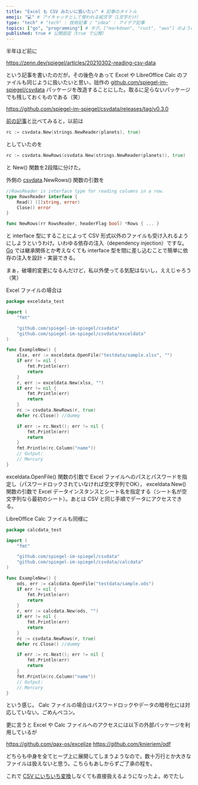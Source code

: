 ```yaml
---
title: "Excel も CSV みたいに扱いたい" # 記事のタイトル
emoji: "💻" # アイキャッチとして使われる絵文字（1文字だけ）
type: "tech" # "tech" : 技術記事 / "idea" : アイデア記事
topics: ["go", "programming"] # タグ。["markdown", "rust", "aws"] のように指定する
published: true # 公開設定（true で公開）
---
```


半年ほど前に

https://zenn.dev/spiegel/articles/20210302-reading-csv-data

という記事を書いたのだが，その後色々あって Excel や LibreOffice Calc のファイルも同じように扱いたいと思い，拙作の [github.com/spiegel-im-spiegel/csvdata][spiegel-im-spiegel/csvdata] パッケージを改造することにした。取るに足らないパッケージでも残しておくものである（笑）

https://github.com/spiegel-im-spiegel/csvdata/releases/tag/v0.3.0

[前の記事](https://zenn.dev/spiegel/articles/20210302-reading-csv-data "CSV データを読み込むパッケージを書いてみた")と比べてみると，以前は

```go
rc := csvdata.New(strings.NewReader(planets), true)
```

としていたのを

```go
rc := csvdata.NewRows(csvdata.New(strings.NewReader(planets)), true)
```

と New() 関数を2段階に分けた。

外側の [csvdata][spiegel-im-spiegel/csvdata].NewRows() 関数の引数を

```go:rows.go
//RowsReader is interface type for reading columns in a row.
type RowsReader interface {
    Read() ([]string, error)
    Close() error
}

func NewRows(rr RowsReader, headerFlag bool) *Rows { ... }
```

と interface 型にすることによって CSV 形式以外のファイルも受け入れるようにしようというわけ。いわゆる依存の注入（dependency injection）ですな。 [Go] では継承関係とか考えなくても interface 型を間に差し込むことで簡単に依存の注入を設計・実装できる。

まぁ，破壊的変更になるんだけど，私以外使ってる気配はないし，ええじゃろう（笑）

Excel ファイルの場合は

```go:exceldata/example_test.go
package exceldata_test

import (
    "fmt"

    "github.com/spiegel-im-spiegel/csvdata"
    "github.com/spiegel-im-spiegel/csvdata/exceldata"
)

func ExampleNew() {
    xlsx, err := exceldata.OpenFile("testdata/sample.xlsx", "")
    if err != nil {
        fmt.Println(err)
        return
    }
    r, err := exceldata.New(xlsx, "")
    if err != nil {
        fmt.Println(err)
        return
    }
    rc := csvdata.NewRows(r, true)
    defer rc.Close() //dummy

    if err := rc.Next(); err != nil {
        fmt.Println(err)
        return
    }
    fmt.Println(rc.Column("name"))
    // Output:
    // Mercury
}
```

exceldata.OpenFile() 関数の引数で Excel ファイルへのパスとパスワードを指定し（パスワードロックされていなければ空文字列でOK）， exceldata.New() 関数の引数で Excel データインスタンスとシート名を指定する（シート名が空文字列なら最初のシート）。あとは CSV と同じ手順でデータにアクセスできる。

LibreOffice Calc ファイルも同様に

```go:calcdata/example_test.go
package calcdata_test

import (
    "fmt"

    "github.com/spiegel-im-spiegel/csvdata"
    "github.com/spiegel-im-spiegel/csvdata/calcdata"
)

func ExampleNew() {
    ods, err := calcdata.OpenFile("testdata/sample.ods")
    if err != nil {
        fmt.Println(err)
        return
    }
    r, err := calcdata.New(ods, "")
    if err != nil {
        fmt.Println(err)
        return
    }
    rc := csvdata.NewRows(r, true)
    defer rc.Close() //dummy

    if err := rc.Next(); err != nil {
        fmt.Println(err)
        return
    }
    fmt.Println(rc.Column("name"))
    // Output:
    // Mercury
}
```

という感じ。 Calc ファイルの場合はパスワードロックやデータの暗号化には対応していない。ごめんペコン。

更に言うと Excel や Calc ファイルへのアクセスには以下の外部パッケージを利用しているが

https://github.com/qax-os/excelize
https://github.com/knieriem/odf

どちらも中身を全てヒープ上に展開してしまうようなので，数十万行とか大きなファイルは扱えないと思う。こちらもあしからずご了承の程を。

これで [CSV にいちいち変換](https://zenn.dev/spiegel/articles/20210516-excel-to-csv "Go で簡単 Excel → CSV 変換")しなくても直接扱えるようになったよ。めでたし

[Go]: https://golang.org/ "The Go Programming Language"
[spiegel-im-spiegel/csvdata]: https://github.com/spiegel-im-spiegel/csvdata "spiegel-im-spiegel/csvdata: Reading CSV Data"
